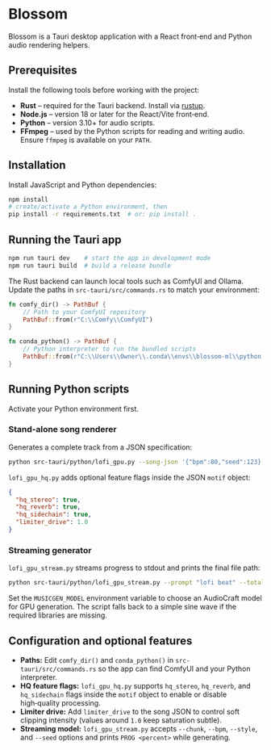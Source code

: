 # Blossom

Blossom is a Tauri desktop application with a React front‑end and Python audio
rendering helpers.

## Prerequisites

Install the following tools before working with the project:

- **Rust** – required for the Tauri backend. Install via [rustup](https://rustup.rs/).
- **Node.js** – version 18 or later for the React/Vite front‑end.
- **Python** – version 3.10+ for audio scripts.
- **FFmpeg** – used by the Python scripts for reading and writing audio. Ensure
  `ffmpeg` is available on your `PATH`.

## Installation

Install JavaScript and Python dependencies:

```bash
npm install
# create/activate a Python environment, then
pip install -r requirements.txt  # or: pip install .
```

## Running the Tauri app

```bash
npm run tauri dev    # start the app in development mode
npm run tauri build  # build a release bundle
```

The Rust backend can launch local tools such as ComfyUI and Ollama. Update the
paths in `src-tauri/src/commands.rs` to match your environment:

```rust
fn comfy_dir() -> PathBuf {
    // Path to your ComfyUI repository
    PathBuf::from(r"C:\\Comfy\\ComfyUI")
}

fn conda_python() -> PathBuf {
    // Python interpreter to run the bundled scripts
    PathBuf::from(r"C:\\Users\\Owner\\.conda\\envs\\blossom-ml\\python.exe")
}
```

## Running Python scripts

Activate your Python environment first.

### Stand‑alone song renderer

Generates a complete track from a JSON specification:

```bash
python src-tauri/python/lofi_gpu.py --song-json '{"bpm":80,"seed":123}' --out output.wav
```

`lofi_gpu_hq.py` adds optional feature flags inside the JSON `motif` object:

```json
{
  "hq_stereo": true,
  "hq_reverb": true,
  "hq_sidechain": true,
  "limiter_drive": 1.0
}
```

### Streaming generator

`lofi_gpu_stream.py` streams progress to stdout and prints the final file path:

```bash
python src-tauri/python/lofi_gpu_stream.py --prompt "lofi beat" --total-seconds 30
```

Set the `MUSICGEN_MODEL` environment variable to choose an AudioCraft model for
GPU generation. The script falls back to a simple sine wave if the required
libraries are missing.

## Configuration and optional features

- **Paths:** Edit `comfy_dir()` and `conda_python()` in `src-tauri/src/commands.rs`
  so the app can find ComfyUI and your Python interpreter.
- **HQ feature flags:** `lofi_gpu_hq.py` supports `hq_stereo`, `hq_reverb`, and
  `hq_sidechain` flags inside the `motif` object to enable or disable
  high‑quality processing.
- **Limiter drive:** Add `limiter_drive` to the song JSON to control soft
  clipping intensity (values around `1.0` keep saturation subtle).
- **Streaming model:** `lofi_gpu_stream.py` accepts `--chunk`, `--bpm`,
  `--style`, and `--seed` options and prints `PROG <percent>` while generating.

